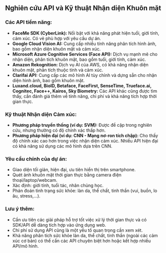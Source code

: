 ## Nghiên cứu API và Kỹ thuật Nhận diện Khuôn mặt

### Các API tiềm năng:

*   **FaceMe SDK (CyberLink):** Nổi bật với khả năng phát hiện tuổi, giới tính, cảm xúc. Có vẻ phù hợp với yêu cầu dự án.
*   **Google Cloud Vision AI:** Cung cấp nhiều tính năng phân tích hình ảnh, bao gồm nhận diện khuôn mặt và cảm xúc.
*   **Microsoft Azure Cognitive Services (Face API):** Dịch vụ mạnh mẽ cho nhận diện, phân tích khuôn mặt, bao gồm tuổi, giới tính, cảm xúc.
*   **Amazon Rekognition:** Dịch vụ AI của AWS, có khả năng nhận diện khuôn mặt, phân tích thuộc tính và cảm xúc.
*   **Clarifai API:** Cung cấp các mô hình AI tùy chỉnh và dựng sẵn cho nhận diện hình ảnh, bao gồm khuôn mặt.
*   **Luxand.cloud, BioID, Betaface, FaceFirst, SenseTime, Trueface.ai, Cognitec, Face++, Kairos, Sky Biometry:** Các API khác cũng được tìm thấy, cần đánh giá thêm về tính năng, chi phí và khả năng tích hợp thời gian thực.

### Kỹ thuật Nhận diện Cảm xúc:

*   **Phương pháp truyền thống (ví dụ: SVM):** Được đề cập trong nghiên cứu, nhưng thường có độ chính xác thấp hơn.
*   **Phương pháp hiện đại (ví dụ: CNN - Mạng nơ-ron tích chập):** Cho thấy độ chính xác cao hơn trong việc nhận diện cảm xúc. Nhiều API hiện đại có khả năng sử dụng các mô hình dựa trên CNN.

### Yêu cầu chính của dự án:

*   Giao diện tối giản, hiện đại, ưu tiên hiển thị trên smartphone.
*   Quét ảnh khuôn mặt thời gian thực bằng camera điện thoại/laptop/webcam.
*   Xác định: giới tính, tuổi tác, nhân chủng học.
*   Phán đoán tình trạng sức khỏe: làn da, thể chất, tinh thần (vui, buồn, lo âu, stress,...).

### Lưu ý thêm:

*   Cần ưu tiên các giải pháp hỗ trợ tốt việc xử lý thời gian thực và có SDK/API dễ dàng tích hợp vào ứng dụng web.
*   Chi phí sử dụng API cũng là một yếu tố quan trọng cần xem xét.
*   Khả năng phân tích sức khỏe làn da, thể chất, tinh thần (ngoài các cảm xúc cơ bản) có thể cần các API chuyên biệt hơn hoặc kết hợp nhiều API/mô hình.
